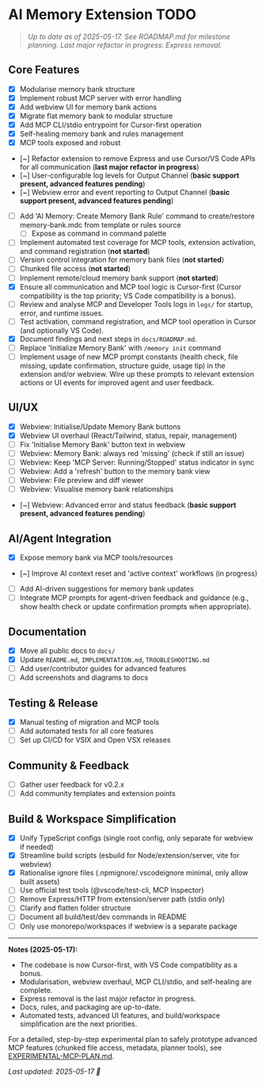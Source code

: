 # AI Memory Extension TODO

> _Up to date as of 2025-05-17. See ROADMAP.md for milestone planning. Last major refactor in progress: Express removal._

## Core Features

-   [x] Modularise memory bank structure
-   [x] Implement robust MCP server with error handling
-   [x] Add webview UI for memory bank actions
-   [x] Migrate flat memory bank to modular structure
-   [x] Add MCP CLI/stdio entrypoint for Cursor-first operation
-   [x] Self-healing memory bank and rules management
-   [x] MCP tools exposed and robust
-   [~] Refactor extension to remove Express and use Cursor/VS Code APIs for all communication (**last major refactor in progress**)
-   [~] User-configurable log levels for Output Channel (**basic support present, advanced features pending**)
-   [~] Webview error and event reporting to Output Channel (**basic support present, advanced features pending**)
-   [ ] Add 'AI Memory: Create Memory Bank Rule' command to create/restore memory-bank.mdc from template or rules source
    -   [ ] Expose as command in command palette
-   [ ] Implement automated test coverage for MCP tools, extension activation, and command registration (**not started**)
-   [ ] Version control integration for memory bank files (**not started**)
-   [ ] Chunked file access (**not started**)
-   [ ] Implement remote/cloud memory bank support (**not started**)
-   [x] Ensure all communication and MCP tool logic is Cursor-first (Cursor compatibility is the top priority; VS Code compatibility is a bonus).
-   [ ] Review and analyse MCP and Developer Tools logs in `logs/` for startup, error, and runtime issues.
-   [ ] Test activation, command registration, and MCP tool operation in Cursor (and optionally VS Code).
-   [x] Document findings and next steps in `docs/ROADMAP.md`.
-   [ ] Replace 'Initialize Memory Bank' with `/memory init` command
-   [ ] Implement usage of new MCP prompt constants (health check, file missing, update confirmation, structure guide, usage tip) in the extension and/or webview. Wire up these prompts to relevant extension actions or UI events for improved agent and user feedback.

## UI/UX

-   [x] Webview: Initialise/Update Memory Bank buttons
-   [x] Webview UI overhaul (React/Tailwind, status, repair, management)
-   [ ] Fix 'Initialise Memory Bank' button text in webview
-   [ ] Webview: Memory Bank: always red 'missing' (check if still an issue)
-   [ ] Webview: Keep 'MCP Server: Running/Stopped' status indicator in sync
-   [ ] Webview: Add a 'refresh' button to the memory bank view
-   [ ] Webview: File preview and diff viewer
-   [ ] Webview: Visualise memory bank relationships
-   [~] Webview: Advanced error and status feedback (**basic support present, advanced features pending**)

## AI/Agent Integration

-   [x] Expose memory bank via MCP tools/resources
-   [~] Improve AI context reset and 'active context' workflows (in progress)
-   [ ] Add AI-driven suggestions for memory bank updates
-   [ ] Integrate MCP prompts for agent-driven feedback and guidance (e.g., show health check or update confirmation prompts when appropriate).

## Documentation

-   [x] Move all public docs to `docs/`
-   [x] Update `README.md`, `IMPLEMENTATION.md`, `TROUBLESHOOTING.md`
-   [ ] Add user/contributor guides for advanced features
-   [ ] Add screenshots and diagrams to docs

## Testing & Release

-   [x] Manual testing of migration and MCP tools
-   [ ] Add automated tests for all core features
-   [ ] Set up CI/CD for VSIX and Open VSX releases

## Community & Feedback

-   [ ] Gather user feedback for v0.2.x
-   [ ] Add community templates and extension points

## Build & Workspace Simplification

-   [x] Unify TypeScript configs (single root config, only separate for webview if needed)
-   [x] Streamline build scripts (esbuild for Node/extension/server, vite for webview)
-   [x] Rationalise ignore files (.npmignore/.vscodeignore minimal, only allow built assets)
-   [ ] Use official test tools (@vscode/test-cli, MCP Inspector)
-   [ ] Remove Express/HTTP from extension/server path (stdio only)
-   [ ] Clarify and flatten folder structure
-   [ ] Document all build/test/dev commands in README
-   [ ] Only use monorepo/workspaces if webview is a separate package

---

**Notes (2025-05-17):**
- The codebase is now Cursor-first, with VS Code compatibility as a bonus.
- Modularisation, webview overhaul, MCP CLI/stdio, and self-healing are complete.
- Express removal is the last major refactor in progress.
- Docs, rules, and packaging are up-to-date.
- Automated tests, advanced UI features, and build/workspace simplification are the next priorities.

For a detailed, step-by-step experimental plan to safely prototype advanced MCP features (chunked file access, metadata, planner tools), see [EXPERIMENTAL-MCP-PLAN.md](../experimental/EXPERIMENTAL-MCP-PLAN.md).

_Last updated: 2025-05-17 🐹_
